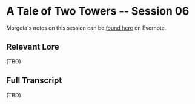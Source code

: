 # A Tale of Two Towers -- Session 06

Morgeta's notes on this session can be [found here](
https://tinyurl.com/yxo4jmmd) on Evernote.

## Relevant Lore

(TBD)

## Full Transcript

(TBD)
